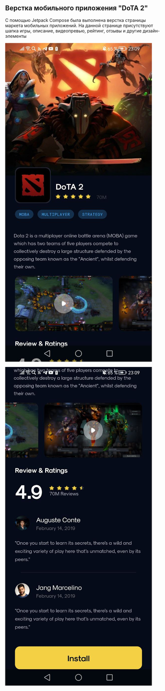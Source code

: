 ## Верстка мобильного приложения "DoTA 2"

С помощью Jetpack Compose была выполнена верстка страницы маркета мобильных приложений. 
На данной странице присутствуют шапка игры, описание, видеопревью, рейтинг, отзывы и другие дизайн-элементы


![Начало страницы](/images/screen1.jpg)


![Конец страницы](/images/screen2.jpg)